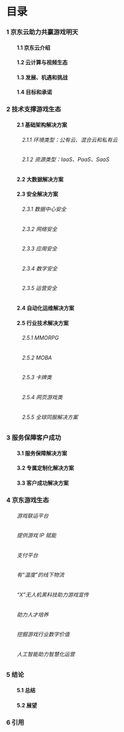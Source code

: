 # 目录

### 1 京东云助力共赢游戏明天

#### 　　1.1 京东云介绍

#### 　　1.2 云计算与视频生态

#### 　　1.3 发展、机遇和挑战

#### 　　1.4 目标和承诺

### 2 技术支撑游戏生态

#### 　　2.1 基础架构解决方案

###### 　　　2.1.1 环境类型：公有云、混合云和私有云
###### 　　　2.1.2 资源类型：IaaS、PaaS、SaaS

#### 　　2.2 大数据解决方案

#### 　　2.3 安全解决方案

###### 　　　2.3.1 数据中心安全
###### 　　　2.3.2 网络安全
###### 　　　2.3.3 应用安全
###### 　　　2.3.4 数字安全
###### 　　　2.3.5 运营安全

#### 　　2.4 自动化运维解决方案

#### 　　2.5 行业技术解决方案

###### 　　　2.5.1 MMORPG
###### 　　　2.5.2 MOBA
###### 　　　2.5.3 卡牌类
###### 　　　2.5.4 网页游戏类
###### 　　　2.5.5 全球同服解决方案

### 3 服务保障客户成功

#### 　　3.1 服务保障解决方案

#### 　　3.2 专属定制化解决方案

#### 　　3.3 客户成功解决方案

### 4 京东游戏生态 

###### 　　游戏联运平台
###### 　　提供游戏 IP 赋能 
###### 　　支付平台
###### 　　有“温度”的线下物流
###### 　　“X”无人机黑科技助力游戏宣传
###### 　　助力人才培养
###### 　　挖掘游戏行业数字价值
###### 　　人工智能助力智慧化运营

### 5 结论

#### 　　5.1 总结

#### 　　5.2 展望

### 6 引用
